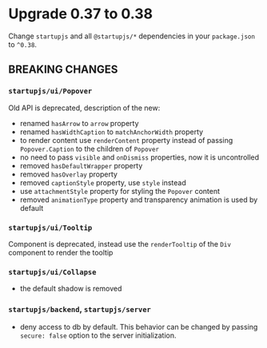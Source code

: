 # Upgrade 0.37 to 0.38

Change `startupjs` and all `@startupjs/*` dependencies in your `package.json` to `^0.38`.

## BREAKING CHANGES

### `startupjs/ui/Popover`

Old API is deprecated, description of the new:

- renamed `hasArrow` to `arrow` property
- renamed `hasWidthCaption` to `matchAnchorWidth` property
- to render content use `renderContent` property instead of passing `Popover.Caption` to the children of `Popover`
- no need to pass `visible` and `onDismiss` properties, now it is uncontrolled
- removed `hasDefaultWrapper` property
- removed `hasOverlay` property
- removed `captionStyle` property, use `style` instead
- use `attachmentStyle` property for styling the `Popover` content
- removed `animationType` property and transparency animation is used by default

### `startupjs/ui/Tooltip`

Component is deprecated, instead use the `renderTooltip` of the `Div` component to render the tooltip

### `startupjs/ui/Collapse`

- the default shadow is removed

### `startupjs/backend`, `startupjs/server`

- deny access to db by default. This behavior can be changed by passing `secure: false` option to the server initialization.
